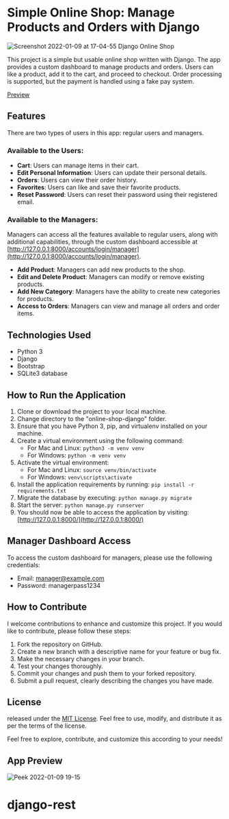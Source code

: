 # Simple Online Shop: Manage Products and Orders with Django
![Screenshot 2022-01-09 at 17-04-55 Django Online Shop](https://user-images.githubusercontent.com/71011395/148684469-79bfdb07-efa0-4dde-ad76-1f3277f833e6.png)


This project is a simple but usable online shop written with Django. The app provides a custom dashboard to manage products and orders. Users can like a product, add it to the cart, and proceed to checkout. Order processing is supported, but the payment is handled using a fake pay system.

[Preview](#app-preview)

## Features

There are two types of users in this app: regular users and managers.

### Available to the Users:

- **Cart**: Users can manage items in their cart.
- **Edit Personal Information**: Users can update their personal details.
- **Orders**: Users can view their order history.
- **Favorites**: Users can like and save their favorite products.
- **Reset Password**: Users can reset their password using their registered email.

### Available to the Managers:

Managers can access all the features available to regular users, along with additional capabilities, through the custom dashboard accessible at [http://127.0.0.1:8000/accounts/login/manager](http://127.0.0.1:8000/accounts/login/manager).

- **Add Product**: Managers can add new products to the shop.
- **Edit and Delete Product**: Managers can modify or remove existing products.
- **Add New Category**: Managers have the ability to create new categories for products.
- **Access to Orders**: Managers can view and manage all orders and order items.

## Technologies Used

- Python 3
- Django
- Bootstrap
- SQLite3 database

## How to Run the Application

1. Clone or download the project to your local machine.
2. Change directory to the "online-shop-django" folder.
3. Ensure that you have Python 3, pip, and virtualenv installed on your machine.
4. Create a virtual environment using the following command:
   - For Mac and Linux: `python3 -m venv venv`
   - For Windows: `python -m venv venv`
5. Activate the virtual environment:
   - For Mac and Linux: `source venv/bin/activate`
   - For Windows: `venv\scripts\activate`
6. Install the application requirements by running: `pip install -r requirements.txt`
7. Migrate the database by executing: `python manage.py migrate`
8. Start the server: `python manage.py runserver`
9. You should now be able to access the application by visiting: [http://127.0.0.1:8000/](http://127.0.0.1:8000/)

## Manager Dashboard Access

To access the custom dashboard for managers, please use the following credentials:

- Email: manager@example.com
- Password: managerpass1234

## How to Contribute

I welcome contributions to enhance and customize this project. If you would like to contribute, please follow these steps:

1. Fork the repository on GitHub.
2. Create a new branch with a descriptive name for your feature or bug fix.
3. Make the necessary changes in your branch.
4. Test your changes thoroughly.
5. Commit your changes and push them to your forked repository.
6. Submit a pull request, clearly describing the changes you have made.

## License

released under the [MIT License](LICENSE). Feel free to use, modify, and distribute it as per the terms of the license.

Feel free to explore, contribute, and customize this according to your needs!


## App Preview
![Peek 2022-01-09 19-15](https://user-images.githubusercontent.com/71011395/148689722-6ceacc8f-81b7-48e0-a258-9d4e543d1e7c.gif)
# django-rest
